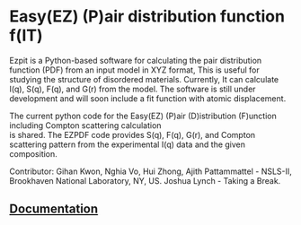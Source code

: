 
Easy(EZ) (P)air distribution function f(IT)
===========================================

Ezpit is a Python-based software for calculating the pair distribution function (PDF) from an input model in XYZ format, 
This is useful for studying the structure of disordered materials. 
Currently, It can calculate I(q), S(q), F(q), and G(r) from the model. 
The software is still under development and will soon include a fit function with atomic displacement.

The current python code for the Easy(EZ) (P)air (D)istribution (F)unction including Compton scattering calculation  
is shared. 
The EZPDF code provides S(q), F(q), G(r), and Compton scattering pattern from the experimental I(q) data and the given composition.


Contributor: 
Gihan Kwon, Nghia Vo, Hui Zhong, Ajith Pattammattel - NSLS-II, Brookhaven National Laboratory, NY, US. 
Joshua Lynch - Taking a Break.

[Documentation](docs/tutorial.md)
---------------------------------